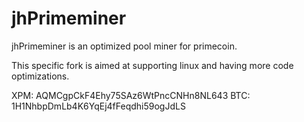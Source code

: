 jhPrimeminer
============

jhPrimeminer is an optimized pool miner for primecoin.

This specific fork is aimed at supporting linux and having more code optimizations.

XPM: AQMCgpCkF4Ehy75SAz6WtPncCNHn8NL643
BTC: 1H1NhbpDmLb4K6YqEj4fFeqdhi59ogJdLS
	
